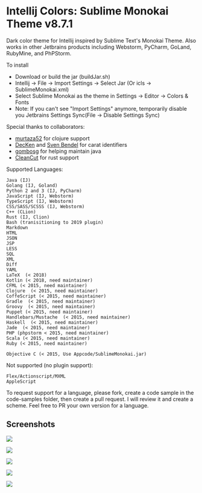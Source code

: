 Intellij Colors: Sublime Monokai Theme v8.7.1
=========================================

Dark color theme for Intellij inspired by Sublime Text&#39;s Monokai Theme. Also works in other Jetbrains products including Webstorm, PyCharm, GoLand, RubyMine, and PhPStorm.

To install 
- Download or build the jar (buildJar.sh)
- Intellij -> File -> Import Settings -> Select Jar (Or icls -> SublimeMonokai.xml)
- Select Sublime Monokai as the theme in Settings -> Editor -> Colors & Fonts
- Note: If you can't see "Import Settings" anymore, temporarily disable you Jetbrains Settings Sync(File -> Disable Settings Sync)

Special thanks to collaborators:
- [murtaza52](https://github.com/murtaza52) for clojure support
- [DecKen](https://github.com/DecKen) and [Sven Bendel](https://github.com/ubuntudroid) for carat identifiers
- [gombosg](https://github.com/gombosg) for helping maintain java
- [CleanCut](https://github.com/CleanCut) for rust support

Supported Languages:

	Java (IJ)
	Golang (IJ, Goland)
	Python 2 and 3 (IJ, PyCharm)
	JavaScript (IJ, Webstorm)
	TypeScript (IJ, Webstorm)
	CSS/SASS/SCSSS (IJ, Webstorm) 
	C++ (CLion)
	Rust (IJ, Clion)
	Bash (tranisitioning to 2019 plugin)
	Markdown
	HTML
	JSON
	JSP
	LESS
	SQL
	XML
	Diff
	YAML
	LaTeX  (< 2018)
	Kotlin (< 2018, need maintainer)
	CFML (< 2015, need maintainer)
	Clojure  (< 2015, need maintainer)
	CoffeScript (< 2015, need maintainer)
	Gradle  (< 2015, need maintainer)
	Groovy  (< 2015, need maintainer)
	Puppet (< 2015, need maintainer)
	Handlebars/Mustache  (< 2015, need maintainer)
	Haskell  (< 2015, need maintainer)
	Jade  (< 2015, need maintainer)
	PHP (phpstorm < 2015, need maintainer)
	Scala (< 2015, need maintainer)
	Ruby (< 2015, need maintainer)
	
	Objective C (< 2015, Use Appcode/SublimeMonokai.jar)

Not supported (no plugin support):

	Flex/Actionscript/MXML
	AppleScript

To request support for a language, please fork, create a code sample in the code-samples folder, then create a pull request. I will review it and create a scheme. Feel free to PR your own version for a language.

## Screenshots

![](https://github.com/y3sh/Intellij-Colors-Sublime-Monokai/raw/master/code-samples/screenshots/screen1.png)

![](https://github.com/y3sh/Intellij-Colors-Sublime-Monokai/raw/master/code-samples/screenshots/screen2.png)

![](https://github.com/y3sh/Intellij-Colors-Sublime-Monokai/raw/master/code-samples/screenshots/screen3.png)

![](https://github.com/y3sh/Intellij-Colors-Sublime-Monokai/raw/master/code-samples/screenshots/screen4.png)

![](https://github.com/y3sh/Intellij-Colors-Sublime-Monokai/raw/master/code-samples/screenshots/screen5.png)

